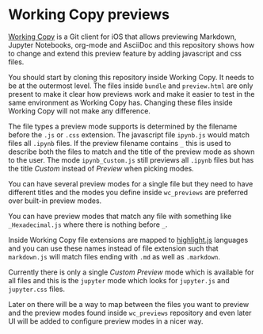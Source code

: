 Working Copy previews
=====================

[Working Copy](https://workingcopy.app/) is a Git client for iOS that allows previewing Markdown, Jupyter Notebooks, org-mode and AsciiDoc
and this repository shows how to change and extend this preview feature by adding javascript and css files.

You should start by cloning this repository inside Working Copy. It needs to be at the outermost level. The
files inside `bundle` and `preview.html` are only present to make it clear how previews work and make it easier
to test in the same environment as Working Copy has. Changing these files inside Working Copy will not make
any difference.

The file types a preview mode supports is determined by the filename before the `.js` or `.css` extension.
The javascript file `ipynb.js` would match files all `.ipynb` files. If the preview filename contains `_` this
is used to describe both the files to match and the title of the preview mode as shown to the user. 
The mode `ipynb_Custom.js` still previews all `.ipynb` files but has the title *Custom* instead 
of *Preview* when picking modes.

You can have several preview modes for a single file but they need to have different titles and the modes you
define inside `wc_previews` are preferred over built-in preview modes.

You can have preview modes that match any file with something like `_Hexadecimal.js` where there is nothing
before `_`. 

Inside Working Copy file extensions are mapped to
[highlight.js](https://github.com/highlightjs/highlight.js/tree/master/src/languages) languages and 
you can use these names instead of file extension such that `markdown.js` will match files ending with `.md` 
as well as `.markdown`.

Currently there is only a single *Custom Preview* mode which is available for all files and this is the
`jupyter` mode which looks for `jupyter.js` and `jupyter.css` files.

Later on there will be a way to map between the files you want to preview and the preview modes found inside
`wc_previews` repository and even later UI will be added to configure preview modes in a nicer way.
